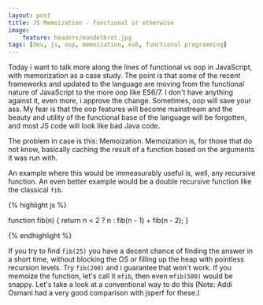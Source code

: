 ```yaml
---
layout: post
title: JS Memoization - functional or otherwise
image:
    feature: headers/mandelbrot.jpg
tags: [dev, js, oop, memoization, es6, functional programming]
---
```



Today i want to talk more along the lines of functional vs oop in JavaScript, with memorization as a case study. The point is that some of the recent frameworks and updated to the language are moving from the functional nature of JavaScript to the more oop like ES6/7. I don't have anything against it, even more, i approve the change. Sometimes, oop will save your ass. My fear is that the oop features will become mainstream and the beauty and utility of the functional base of the language will be forgotten, and most JS code will look like bad Java code.

The problem in case is this: Memoization. Memoization is, for those that do not know, basically caching the result of a function based on the arguments it was run with.

An example where this would be immeasurably useful is, well, any recursive function. An even better example would be a double recursive function like the classical `fib`.

{% highlight js %}

function fib(n) { return n < 2 ? n : fib(n - 1) + fib(n - 2); }

{% endhighlight %}



If you try to find `fib(25)` you have a decent chance of finding the answer in a short time, without blocking the OS or filling up the heap with pointless recursion levels. Try `fib(200)` and i guarantee that won't work. If you memoize the function, let's call it `mfib`, then even `mfib(500)` would be snappy. Let's take a look at a conventional way to do this (Note: Addi Osmani had a very good comparison with jsperf for these.)
